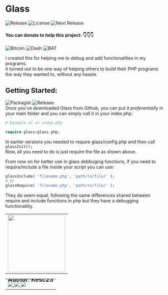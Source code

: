 # Glass
![Release](https://flat.badgen.net/badge/Actual%20Release/v0.6.2/orange?icon=github) ![License](https://flat.badgen.net/badge/license/GPL%20v3/green) ![Next Release](https://flat.badgen.net/badge/Next%20Programmed%20Release/v0.7.0/purple) <h4>You can donate to help this project: 👇👇👇 </h4>
![Bitcoin](https://flat.badgen.net/badge/13erUe3W74iY2jrVAx53bQyjHvZALtWqog/Bitcoin/yellow?icon=bitcoin)
![Dash](https://flat.badgen.net/badge/Xd4VYVdP6s7HSVhSarfzSMjCS2c6esHFtM/Dash/blue?icon=https://cdn.worldvectorlogo.com/logos/dash-5.svg)
![BAT](https://flat.badgen.net/badge/0x7547D7c894b746872c9cf2F57809d7eF2CC04678/BAT/red?icon=https://cdn.worldvectorlogo.com/logos/basic-attention-token.svg)

I created this for helping me to debug and add functionalities in my programs.<br>
It turned out to be one way of helping others to build their PHP programs the way they wanted to, without any hassle.

## Getting Started:

![Packagist](https://flat.badgen.net/badge/packagist/not%20ready/red)
![Release](https://flat.badgen.net/badge/Release/v0.6.2/green?icon=github)<br>
Once you've downloaded Glass from Github, you can put it *preferentially* in your main folder and you can simply call it in your index.php:

```php
# Example of an index.php

require glass/glass.php;
```

In earlier versions you needed to require glass/config.php and then call `glassInit();`<br>
Now, all you need to do is just require the file as shown above.

From now on for better use in glass debbuging functions, if you need to require/include a file inside your script you can use:

```php
glassInclude( 'filename.php', 'path/to/file/' );
# Or
glassRequire( 'filename.php', 'path/to/file/' );
```

They do seem equal, following the same differences shared between require and include functions in php but they have a debugging functionallity. 

<table align="center" >
  <tr>
    <td>
      <img style="margin: auto; border-radius: 4px;" src="https://avatars.githubusercontent.com/u/14094485?v=4" width="180" >
    </td>
  </tr>
</table>
<table align="center" >
  <tr>
    <td>
      <h3 align="center" style="line-height: 0; margin: 0px; padding: 0px;" >Author: Kesc23</h3>
    </td>
  </tr>
  <tr>
    <td>
      <a href="https://twitter.com/kevin_esc23" target="_blank" >
        <img src="https://flat.badgen.net/badge/Twitter/@kevin_esc23/blue?icon=twitter" >
      </a>
      <a href="https://instagram.com/_kevin.campos" target="_blank" >
        <img src="https://flat.badgen.net/badge/Instagram/_kevin.campos/purple?icon=https://www.logo.wine/a/logo/Instagram/Instagram-Glyph-White-Logo.wine.svg" >
      </a>
      <a href="https://fiverr.com/users/kesc23/" target="_blank" >
        <img src="https://flat.badgen.net/badge/Fiverr/kesc23/green?icon=https://cdn.worldvectorlogo.com/logos/fiverr-1.svg" >
      </a>
    </td>
  </tr>
</table>
